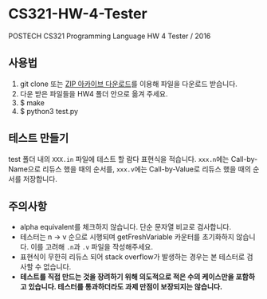 # CS321-HW-4-Tester
POSTECH CS321 Programming Language HW 4 Tester / 2016

## 사용법
1. git clone 또는 [ZIP 아카이브 다운로드](https://github.com/Qwaz/CS321-HW-4-Tester/archive/master.zip)를 이용해 파일을 다운로드 받습니다.
2. 다운 받은 파일들을 HW4 폴더 안으로 옮겨 주세요.
3. $ make
4. $ python3 test.py

## 테스트 만들기
test 폴더 내의 `XXX.in` 파일에 테스트 할 람다 표현식을 적습니다. `xxx.n`에는 Call-by-Name으로 리듀스 했을 때의 순서를, `xxx.v`에는 Call-by-Value로 리듀스 했을 때의 순서를 저장합니다.

## 주의사항
- alpha equivalent를 체크하지 않습니다. 단순 문자열 비교로 검사합니다.
- 테스터는 n -> v 순으로 시행되며 getFreshVariable 카운터를 초기화하지 않습니다. 이를 고려해 `.n`과 `.v` 파일을 작성해주세요.
- 표현식이 무한히 리듀스 되어 stack overflow가 발생하는 경우는 본 테스터로 검사할 수 없습니다.
- __테스트를 직접 만드는 것을 장려하기 위해 의도적으로 적은 수의 케이스만을 포함하고 있습니다. 테스터를 통과하더라도 과제 만점이 보장되지는 않습니다.__
